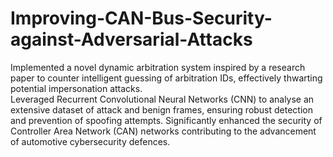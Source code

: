 # Improving-CAN-Bus-Security-against-Adversarial-Attacks
Implemented a novel dynamic arbitration system inspired by a research paper to counter intelligent guessing of arbitration IDs, effectively thwarting potential impersonation attacks.  
Leveraged Recurrent Convolutional Neural Networks (CNN) to analyse an extensive dataset of attack and benign frames, ensuring robust detection and prevention of spoofing attempts.
Significantly enhanced the security of Controller Area Network (CAN) networks contributing to the advancement of automotive cybersecurity defences.
